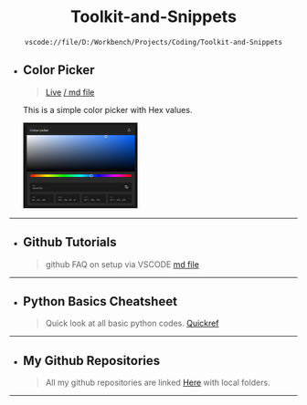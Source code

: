 <center>

# __Toolkit-and-Snippets__

```
vscode://file/D:/Workbench/Projects/Coding/Toolkit-and-Snippets
```
</center>

- ## Color Picker
    >[Live](https://abrarrajin.github.io/Toolkit-and-Snippets/color-picker/color-picker.html) [/ md file](/color-picker/color-picker.md)

    This is a simple color picker with Hex values.

    <img src="image-source/Colorpicker.png" alt="Color picker" width="200" height="150">

---
- ## Github Tutorials
    >github FAQ on setup via VSCODE [md file](/github-all/github-tutorials.md)  

---
- ## Python Basics Cheatsheet
    >Quick look at all basic python codes. [Quickref](https://quickref.me/python)

---
- ## My Github Repositories
    >All my github repositories are linked [Here](/github-all/my-repo.md) with local folders.

---

